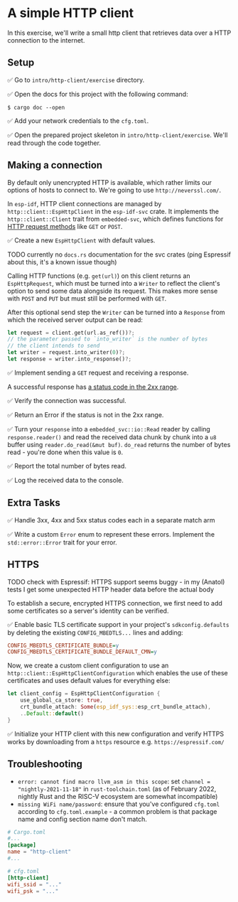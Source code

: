 # A simple HTTP client

In this exercise, we'll write a small http client that retrieves data over a HTTP connection to the internet.

## Setup

✅ Go to `intro/http-client/exercise` directory.

✅ Open the docs for this project with the following command:

```
$ cargo doc --open
```

✅ Add your network credentials to the `cfg.toml`.

✅ Open the prepared project skeleton in `intro/http-client/exercise`. We'll read through the code together.

## Making a connection

By default only unencrypted HTTP is available, which rather limits our options of hosts to connect to. We're going to use `http://neverssl.com/`.

In `esp-idf`, HTTP client connections are managed by `http::client::EspHttpClient` in the `esp-idf-svc` crate. It implements the `http::client::Client` trait from `embedded-svc`, which defines functions for [HTTP request methods](https://en.wikipedia.org/wiki/Hypertext_Transfer_Protocol#Request_methods) like `GET` or `POST`.

✅ Create a new `EspHttpClient` with default values.

TODO currently no `docs.rs` documentation for the svc crates (ping Espressif about this, it's a known issue though)

Calling HTTP functions (e.g. `get(url)`) on this client returns an `EspHttpRequest`, which must be turned into a `Writer` to reflect the client's option to send some data alongside its request. This makes more sense with `POST` and `PUT` but must still be performed with `GET`. 

After this optional send step the `Writer` can be turned into a `Response` from which the received server output can be read:

```Rust
let request = client.get(url.as_ref())?;
// the parameter passed to `into_writer` is the number of bytes
// the client intends to send
let writer = request.into_writer(0)?;
let response = writer.into_response()?;
```
✅ Implement sending a `GET` request and receiving a response.

A successful response has [a status code in the 2xx range](https://en.wikipedia.org/wiki/List_of_HTTP_status_codes).

✅ Verify the connection was successful.

✅ Return an Error if the status is not in the 2xx range.

✅ Turn your `response` into a `embedded_svc::io::Read` reader by calling `response.reader()` and read the received data chunk by chunk into a `u8` buffer using `reader.do_read(&mut buf)`. `do_read` returns the number of bytes read - you're done when this value is `0`.

✅ Report the total number of bytes read.

✅ Log the received data to the console.

## Extra Tasks

✅ Handle 3xx, 4xx and 5xx status codes each in a separate match arm

✅ Write a custom `Error` enum to represent these errors. Implement the `std::error::Error` trait for your error.

## HTTPS

TODO check with Espressif: HTTPS support seems buggy - in my (Anatol) tests I get some unexpected HTTP header data before the actual body

To establish a secure, encrypted HTTPS connection, we first need to add some certificates so a server's identity can be verified.

✅ Enable basic TLS certificate support in your project's `sdkconfig.defaults` by deleting the existing `CONFIG_MBEDTLS...` lines and adding:
```cfg
CONFIG_MBEDTLS_CERTIFICATE_BUNDLE=y
CONFIG_MBEDTLS_CERTIFICATE_BUNDLE_DEFAULT_CMN=y
```

Now, we create a custom client configuration to use an `http::client::EspHttpClientConfiguration` which enables the use of these certificates and uses default values for everything else:

```rust
let client_config = EspHttpClientConfiguration {
    use_global_ca_store: true,
    crt_bundle_attach: Some(esp_idf_sys::esp_crt_bundle_attach),
    ..Default::default()
}
```

✅ Initialize your HTTP client with this new configuration and verify HTTPS works by downloading from a `https` resource e.g. `https://espressif.com/`

## Troubleshooting
- `error: cannot find macro llvm_asm in this scope`: set `channel = "nightly-2021-11-18"` in `rust-toolchain.toml` (as of February 2022, nightly Rust and the RISC-V ecosystem are somewhat incompatible)
- `missing WiFi name/password`: ensure that you've configured `cfg.toml` according to `cfg.toml.example` - a common problem is that package name and config section name don't match. 

```toml
# Cargo.toml
#...
[package]
name = "http-client"
#...

# cfg.toml
[http-client]
wifi_ssid = "..."
wifi_psk = "..."
```